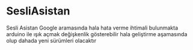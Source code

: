 # SesliAsistan
Sesli Asistan
Google aramasında hala hata verme ihtimali bulunmakta
arduino ile ışık açmak değişkenlik gösterebilir
hala geliştirme aşamasında olup dahada yeni sürümleri olacaktır
